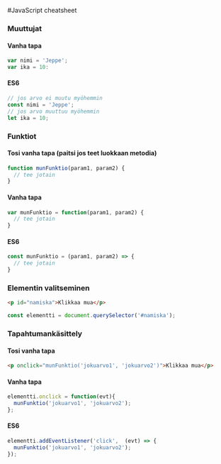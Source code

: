 #JavaScript cheatsheet

### Muuttujat
#### Vanha tapa
```javascript
var nimi = 'Jeppe';
var ika = 10:
```

#### ES6
```javascript
// jos arvo ei muutu myöhemmin
const nimi = 'Jeppe';
// jos arvo muuttuu myöhemmin
let ika = 10;
```

### Funktiot
#### Tosi vanha tapa (paitsi jos teet luokkaan metodia)
```javascript
function munFunktio(param1, param2) {
  // tee jotain 
}
```
#### Vanha tapa
```javascript
var munFunktio = function(param1, param2) {
  // tee jotain
}
```
#### ES6
```javascript
const munFunktio = (param1, param2) => {
  // tee jotain
}
```

### Elementin valitseminen
```html
<p id="namiska">Klikkaa mua</p>
```
```javascript
const elementti = document.querySelector('#namiska');
```

### Tapahtumankäsittely
#### Tosi vanha tapa
```html
<p onclick="munFunktio('jokuarvo1', 'jokuarvo2')">Klikkaa mua</p>
```
#### Vanha tapa
```javascript
elementti.onclick = function(evt){
  munFunktio('jokuarvo1', 'jokuarvo2');
};
```
#### ES6
```javascript
elementti.addEventListener('click',  (evt) => {
  munFunktio('jokuarvo1', 'jokuarvo2');
});
```